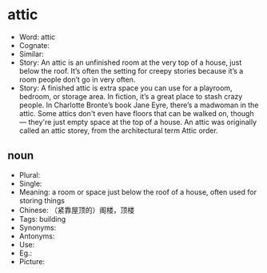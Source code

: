 # attic

- Word: attic
- Cognate: 
- Similar: 
- Story: An attic is an unfinished room at the very top of a house, just below the roof. It’s often the setting for creepy stories because it’s a room people don’t go in very often.
- Story: A finished attic is extra space you can use for a playroom, bedroom, or storage area. In fiction, it’s a great place to stash crazy people. In Charlotte Bronte’s book Jane Eyre, there’s a madwoman in the attic. Some attics don't even have floors that can be walked on, though — they're just empty space at the top of a house. An attic was originally called an attic storey, from the architectural term Attic order.

## noun

- Plural: 
- Single: 
- Meaning: a room or space just below the roof of a house, often used for storing things
- Chinese: （紧靠屋顶的）阁楼，顶楼
- Tags: building
- Synonyms: 
- Antonyms: 
- Use: 
- Eg.: 
- Picture: 

